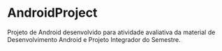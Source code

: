 # AndroidProject
Projeto de Android desenvolvido para atividade avaliativa da material de Desenvolvimento Android e Projeto Integrador do Semestre.
